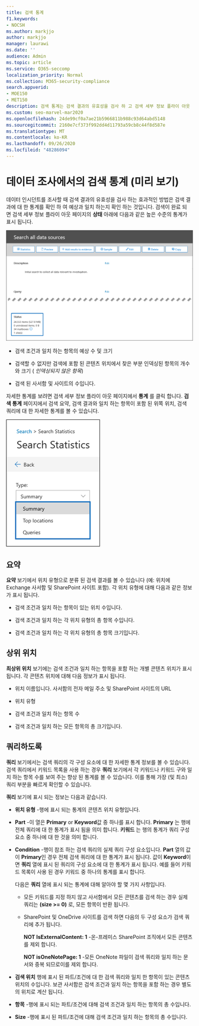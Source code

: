 ```yaml
---
title: 검색 통계
f1.keywords:
- NOCSH
ms.author: markjjo
author: markjjo
manager: laurawi
ms.date: ''
audience: Admin
ms.topic: article
ms.service: O365-seccomp
localization_priority: Normal
ms.collection: M365-security-compliance
search.appverid:
- MOE150
- MET150
description: 검색 통계는 검색 결과의 유효성을 검사 하 고 검색 세부 정보 플라이 아웃 페이지에서 상태 아래에 표시 하는 효율적인 방법입니다.
ms.custom: seo-marvel-mar2020
ms.openlocfilehash: 24de99cf0a7ae21b5966811b988c93d64abd5148
ms.sourcegitcommit: 2160e7cf373f992dd4d11793a59cb8c44f8d587e
ms.translationtype: MT
ms.contentlocale: ko-KR
ms.lasthandoff: 09/26/2020
ms.locfileid: "48286094"
---
```

# <a name="search-statistics-in-data-investigations-preview"></a>데이터 조사에서의 검색 통계 (미리 보기)

데이터 인시던트를 조사할 때 검색 결과의 유효성을 검사 하는 효과적인 방법은 검색 결과에 대 한 통계를 확인 하 여 예상과 일치 하는지 확인 하는 것입니다. 검색이 완료 되 면 검색 세부 정보 플라이 아웃 페이지의 **상태** 아래에 다음과 같은 높은 수준의 통계가 표시 됩니다.

![검색 세부 정보 플라이 아웃 페이지의 검색 statisics](../media/SearchDetailsFlyout.png)

- 검색 조건과 일치 하는 항목의 예상 수 및 크기

- 검색할 수 없지만 검색에 포함 된 콘텐츠 위치에서 찾은 부분 인덱싱된 항목의 개수와 크기 ( *인덱싱되지 않은 항목*)

- 검색 된 사서함 및 사이트의 수입니다.

자세한 통계를 보려면 검색 세부 정보 플라이 아웃 페이지에서 **통계** 를 클릭 합니다. **검색 통계** 페이지에서 검색 요약, 검색 결과와 일치 하는 항목이 포함 된 위쪽 위치, 검색 쿼리에 대 한 자세한 통계를 볼 수 있습니다.

![검색 통계 드롭다운 목록](../media/SearchStatisticsDropDownList.png)

## <a name="summary"></a>요약

**요약** 보기에서 위치 유형으로 분류 된 검색 결과를 볼 수 있습니다 (예: 위치에 Exchange 사서함 및 SharePoint 사이트 포함). 각 위치 유형에 대해 다음과 같은 정보가 표시 됩니다.

- 검색 조건과 일치 하는 항목이 있는 위치 수입니다.

- 검색 조건과 일치 하는 각 위치 유형의 총 항목 수입니다.

- 검색 조건과 일치 하는 각 위치 유형의 총 항목 크기입니다.

## <a name="top-locations"></a>상위 위치

**최상위 위치** 보기에는 검색 조건과 일치 하는 항목을 포함 하는 개별 콘텐츠 위치가 표시 됩니다. 각 콘텐츠 위치에 대해 다음 정보가 표시 됩니다.

- 위치 이름입니다. 사서함의 전자 메일 주소 및 SharePoint 사이트의 URL

- 위치 유형

- 검색 조건과 일치 하는 항목 수

- 검색 조건과 일치 하는 모든 항목의 총 크기입니다.

## <a name="queries"></a>쿼리하도록

**쿼리** 보기에서는 검색 쿼리의 각 구성 요소에 대 한 자세한 통계 정보를 볼 수 있습니다. 검색 쿼리에서 키워드 목록을 사용 하는 경우 **쿼리** 보기에서 각 키워드나 키워드 구와 일치 하는 항목 수를 보여 주는 향상 된 통계를 볼 수 있습니다. 이를 통해 가장 (및 최소) 쿼리 부분을 빠르게 확인할 수 있습니다. 

**쿼리** 보기에 표시 되는 정보는 다음과 같습니다.

 - **위치 유형** -행에 표시 되는 통계의 콘텐츠 위치 유형입니다.

- **Part** -이 열은 **Primary** or **Keyword**값 중 하나를 표시 합니다. **Primary** 는 행에 전체 쿼리에 대 한 통계가 표시 됨을 의미 합니다. **키워드** 는 행의 통계가 쿼리 구성 요소 중 하나에 대 한 것을 의미 합니다.

- **Condition** -행이 참조 하는 검색 쿼리의 실제 쿼리 구성 요소입니다. **Part** 열의 값이 **Primary**인 경우 전체 검색 쿼리에 대 한 통계가 표시 됩니다. 값이 **Keyword**이면 **쿼리** 열에 표시 된 쿼리의 구성 요소에 대 한 통계가 표시 됩니다. 예를 들어 키워드 목록이 사용 된 경우 키워드 중 하나의 통계를 표시 합니다.

  다음은 **쿼리** 열에 표시 되는 통계에 대해 알아야 할 몇 가지 사항입니다.
  
  - 모든 키워드를 지정 하지 않고 사서함에서 모든 콘텐츠를 검색 하는 경우 실제 쿼리는 **(size >= 0)** 로, 모든 항목이 반환 됩니다.
  
  - SharePoint 및 OneDrive 사이트를 검색 하면 다음의 두 구성 요소가 검색 쿼리에 추가 됩니다.
    
    **NOT IsExternalContent: 1** -온-프레미스 SharePoint 조직에서 모든 콘텐츠를 제외 합니다.
    
    **NOT isOneNotePage: 1** -모든 OneNote 파일이 검색 쿼리와 일치 하는 문서와 중복 되므로이를 제외 합니다.

- **검색 위치** 행에 표시 된 파트/조건에 대 한 검색 쿼리와 일치 한 항목이 있는 콘텐츠 위치의 수입니다. 보관 사서함은 검색 조건과 일치 하는 항목을 포함 하는 경우 별도의 위치로 계산 됩니다.

- **항목** -행에 표시 되는 파트/조건에 대해 검색 조건과 일치 하는 항목의 총 수입니다.

- **Size** -행에 표시 된 파트/조건에 대해 검색 조건과 일치 하는 항목의 총 수입니다.


